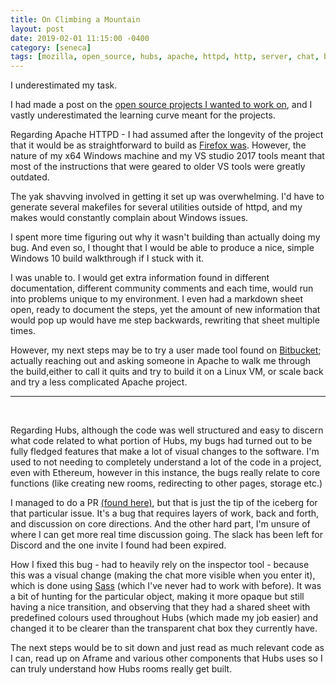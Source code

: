 ```yaml
---
title: On Climbing a Mountain
layout: post
date: 2019-02-01 11:15:00 -0400
category: [seneca]
tags: [mozilla, open_source, hubs, apache, httpd, http, server, chat, box]
---
```


I underestimated my task. 

I had made a post on the [open source projects I wanted to work on](https://mordax.io/blog/seneca/2019/01/18/On-Hubs-And-Apache.html), and I vastly underestimated the learning curve meant for the projects.

Regarding Apache HTTPD - I had assumed after the longevity of the project that it would be as straightforward to build as [Firefox was](https://mordax.io/blog/seneca/2018/12/16/On-Building-Firefox.html). However, the nature of my x64 Windows machine and my VS studio 2017 tools meant that most of the instructions that were geared to older VS tools were greatly outdated. 

The yak shavving involved in getting it set up was overwhelming. I'd have to generate several makefiles for several utilities outside of httpd, and my makes would constantly complain about Windows issues. 

I spent more time figuring out why it wasn't building than actually doing my bug. And even so, I thought that I would be able to produce a nice, simple Windows 10 build walkthrough if I stuck with it.

I was unable to. I would get extra information found in different documentation, different community comments and each time, would run into problems unique to my environment. I even had a markdown sheet open, ready to document the steps, yet the amount of new information that would pop up would have me step backwards, rewriting that sheet multiple times.

However, my next steps may be to try a user made tool found on [Bitbucket](https://bitbucket.org/wagnersolutions/apache-2.4-build-windows); actually reaching out and asking someone in Apache to walk me through the build,either to call it quits and try to build it on a Linux VM, or scale back and try a less complicated Apache project. 

---
<br>

Regarding Hubs, although the code was well structured and easy to discern what code related to what portion of Hubs, my bugs had turned out to be fully fledged features that make a lot of visual changes to the software. I'm used to not needing to completely understand a lot of the code in a project, even with Ethereum, however in this instance, the bugs really relate to core functions (like creating new rooms, redirecting to other pages, storage etc.)

I managed to do a PR [(found here)](https://github.com/mozilla/hubs/pull/862), but that is just the tip of the iceberg for that particular issue. It's a bug that requires layers of work, back and forth, and discussion on core directions. And the other hard part, I'm unsure of where I can get more real time discussion going. The slack has been left for Discord and the one invite I found had been expired. 

How I fixed this bug - had to heavily rely on the inspector tool - because this was a visual change (making the chat more visible when you enter it), which is done using [Sass](https://sass-lang.com/) (which I've never had to work with before). It was a bit of hunting for the particular object, making it more opaque but still having a nice transition, and observing that they had a shared sheet with predefined colours used throughout Hubs (which made my job easier) and changed it to be clearer than the transparent chat box they currently have.

The next steps would be to sit down and just read as much relevant code as I can, read up on Aframe and various other components that Hubs uses so I can truly understand how Hubs rooms really get built.



